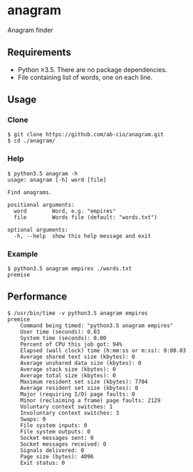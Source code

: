 # anagram
Anagram finder

## Requirements
* Python ≥3.5. There are no package dependencies.
* File containing list of words, one on each line.

## Usage

### Clone
    $ git clone https://github.com/ab-cio/anagram.git
    $ cd ./anagram/

### Help
	$ python3.5 anagram -h
	usage: anagram [-h] word [file]
	
	Find anagrams.
	
	positional arguments:
	  word        Word, e.g. "empires"
	  file        Words file (default: "words.txt")
	
	optional arguments:
	  -h, --help  show this help message and exit

### Example
    $ python3.5 anagram empires ./words.txt
    premise

## Performance

	$ /usr/bin/time -v python3.5 anagram empires
	premise
		Command being timed: "python3.5 anagram empires"
		User time (seconds): 0.03
		System time (seconds): 0.00
		Percent of CPU this job got: 94%
		Elapsed (wall clock) time (h:mm:ss or m:ss): 0:00.03
		Average shared text size (kbytes): 0
		Average unshared data size (kbytes): 0
		Average stack size (kbytes): 0
		Average total size (kbytes): 0
		Maximum resident set size (kbytes): 7704
		Average resident set size (kbytes): 0
		Major (requiring I/O) page faults: 0
		Minor (reclaiming a frame) page faults: 2129
		Voluntary context switches: 1
		Involuntary context switches: 3
		Swaps: 0
		File system inputs: 0
		File system outputs: 0
		Socket messages sent: 0
		Socket messages received: 0
		Signals delivered: 0
		Page size (bytes): 4096
		Exit status: 0
